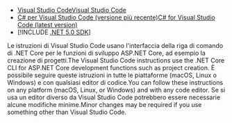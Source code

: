 * [<span data-ttu-id="c7160-101">Visual Studio Code</span><span class="sxs-lookup"><span data-stu-id="c7160-101">Visual Studio Code</span></span>](https://code.visualstudio.com/download)
* [<span data-ttu-id="c7160-102">C# per Visual Studio Code (versione più recente)</span><span class="sxs-lookup"><span data-stu-id="c7160-102">C# for Visual Studio Code (latest version)</span></span>](https://marketplace.visualstudio.com/items?itemName=ms-dotnettools.csharp)
* [!INCLUDE [.NET 5.0 SDK](~/includes/5.0-SDK.md)]

<span data-ttu-id="c7160-103">Le istruzioni di Visual Studio Code usano l'interfaccia della riga di comando di .NET Core per le funzioni di sviluppo ASP.NET Core, ad esempio la creazione di progetti.</span><span class="sxs-lookup"><span data-stu-id="c7160-103">The Visual Studio Code instructions use the .NET Core CLI for ASP.NET Core development functions such as project creation.</span></span> <span data-ttu-id="c7160-104">È possibile seguire queste istruzioni in tutte le piattaforme (macOS, Linux o Windows) e con qualsiasi editor di codice.</span><span class="sxs-lookup"><span data-stu-id="c7160-104">You can follow these instructions on any platform (macOS, Linux, or Windows) and with any code editor.</span></span> <span data-ttu-id="c7160-105">Se si usa un editor diverso da Visual Studio Code potrebbero essere necessarie alcune modifiche minime.</span><span class="sxs-lookup"><span data-stu-id="c7160-105">Minor changes may be required if you use something other than Visual Studio Code.</span></span>
